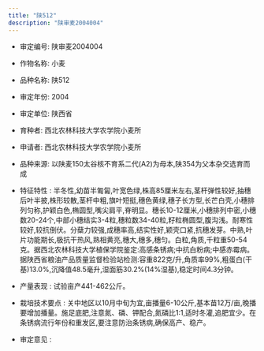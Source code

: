 ```yaml
---
title: "陕512"
description: "陕审麦2004004"
---
```

* 审定编号:  陕审麦2004004

*  作物名称:  小麦

*  品种名称:  陕512

*  审定年份:  2004

*  审定单位:  陕西省

* 育种者:  西北农林科技大学农学院小麦所

*  申请者:  西北农林科技大学农学院小麦所

*  品种来源:  以陕麦150太谷核不育系二代(A2)为母本,陕354为父本杂交选育而成

*  特征特性 : 
半冬性,幼苗半匍匐,叶宽色绿,株高85厘米左右,茎杆弹性较好,抽穗后叶半披,株形较散,茎杆中粗,旗叶短挺,穗色黄绿,穗子长方型,长芒白壳,小穗排列匀称,护颖白色,椭圆型,嘴尖肩平,脊明显。穗长10-12厘米,小穗排列中密,小穗数20-24个,中部小穗结实3-4粒,穗粒数34-40粒,籽粒椭圆型,腹沟浅。耐寒性较好,较抗倒伏。分蘖力较强,成穗率高,结实性好,颖壳口紧,抗穗发芽。中熟,叶片功能期长,极抗干热风,熟相黄亮,穗大,穗多,穗匀。白粒,角质,千粒重50-54克。据西北农林科技大学植保学院鉴定:高感条锈病;中抗白粉病;中感赤霉病。据陕西省粮油产品质量监督检验站检测:容重822克/升,角质率99%,粗蛋白(干基)13.0%,沉降值48.5毫升,湿面筋30.2%(14%湿基),稳定时间4.3分钟。
 
*  产量表现 : 
试验亩产441-462公斤。

*  栽培技术要点 : 
关中地区以10月中旬为宜,亩播量6-10公斤,基本苗12万/亩,晚播要增加播量。施足底肥,注意氮、磷、钾配合,氮磷比1:1,适时冬灌,追肥宜少。在条锈病流行年份和重发区,要注意防治条锈病,确保高产、稳产。

*  审定意见 : 

